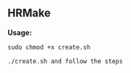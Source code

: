 HRMake
---------------


__Usage:__


`sudo chmod +x create.sh`

`./create.sh and follow the steps`
